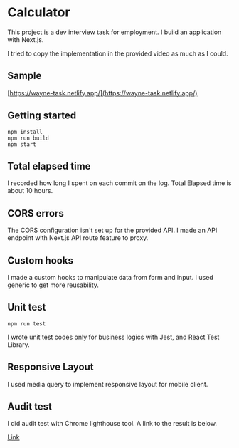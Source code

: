 # Calculator

This project is a dev interview task for employment. I build an application with Next.js.

I tried to copy the implementation in the provided video as much as I could.

## Sample

[https://wayne-task.netlify.app/](https://wayne-task.netlify.app/)

## Getting started

```
npm install
npm run build
npm start
```

## Total elapsed time

I recorded how long I spent on each commit on the log.
Total Elapsed time is about 10 hours.

## CORS errors

The CORS configuration isn't set up for the provided API. I made an API endpoint with Next.js API route feature to proxy.

## Custom hooks

I made a custom hooks to manipulate data from form and input. I used generic to get more reusability.

## Unit test

```
npm run test
```

I wrote unit test codes only for business logics with Jest, and React Test Library.

## Responsive Layout

I used media query to implement responsive layout for mobile client.

## Audit test

I did audit test with Chrome lighthouse tool.
A link to the result is below.

[Link](https://wayne-task.netlify.app/test.html)
